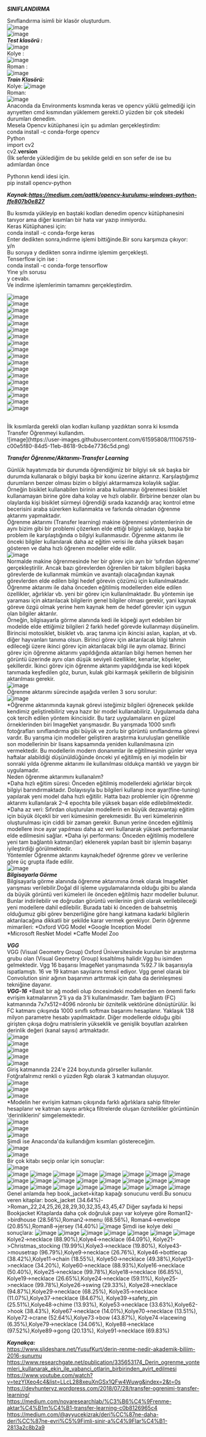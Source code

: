 ***SINIFLANDIRMA***

Sınıflandırma isimli bir klasör oluşturdum.
<br>
![image](https://user-images.githubusercontent.com/61595808/111068231-fef1e480-84d8-11eb-9470-9377cc6d3789.png)
<br>
![image](https://user-images.githubusercontent.com/61595808/111068237-04e7c580-84d9-11eb-8fe2-46f77e4b476b.png)
<br>
***Test klasörü :***
<br>
![image](https://user-images.githubusercontent.com/61595808/111068260-16c96880-84d9-11eb-9269-fb98ef370fbb.png)
<br>
Kolye :
<br>
![image](https://user-images.githubusercontent.com/61595808/111068276-26e14800-84d9-11eb-8deb-8fe4b63208b7.png)
<br>
Roman :
<br>
![image](https://user-images.githubusercontent.com/61595808/111068280-2fd21980-84d9-11eb-8e39-851e82fffc88.png)
<br>
***Train Klasörü:***
<br>
Kolye:
![image](https://user-images.githubusercontent.com/61595808/111068290-424c5300-84d9-11eb-9a98-718c182a4792.png)
<br>
Roman:
<br>
![image](https://user-images.githubusercontent.com/61595808/111068296-4b3d2480-84d9-11eb-8f59-4720108eae3e.png)
<br>
Anaconda da Environments kısmında keras ve opencv yüklü gelmediği için ayrıyetten cmd  kısmından yüklemem gerekti.O yüzden bir çok sitedeki durumları denedim.
<br>
Mesela Opencv kütüphanesi için şu adımları gerçekleştirdim:
<br>
conda install -c conda-forge opencv 
<br>
Python
<br>
import cv2
<br>
cv2.__version__
<br>
(İlk seferde yüklediğim de bu şekilde geldi en son sefer de ise bu adımlardan önce 

Pythonın kendi idesi için.
<br>
pip install opencv-python
<br>

***Kaynak:https://medium.com/aattk/opencv-kurulumu-windows-python-ffe807b0e827***

Bu kısmıda yükleyip en baştaki kodları denedim opencv kütüphanesini tanıyor ama  diğer kısımları bir hata var yazıp inmiyordu.
<br>
Keras Kütüphanesi için:
<br>
conda install -c conda-forge keras
<br>
Enter dedikten sonra,indirme işlemi bittiğinde.Bir soru karşımıza çıkıyor:
<br>
y/n 
<br>
Bu soruya y dedikten sonra indirme işlemim gerçekleşti. 
<br>
Tenserflow için ise :
<br>
conda install -c conda-forge tensorflow
<br>
Yine y/n sorusu 
<br>
y cevabı.
<br>
Ve indirme işlemlerimin tamamını gerçekleştirdim.
<br>


![image](https://user-images.githubusercontent.com/61595808/111068432-c3a3e580-84d9-11eb-8123-89e764d58cf2.png)
<br>
![image](https://user-images.githubusercontent.com/61595808/111068440-c7d00300-84d9-11eb-9e22-7ead45a10098.png)
<br>
![image](https://user-images.githubusercontent.com/61595808/111068453-d5858880-84d9-11eb-857b-884940625111.png)
<br>
![image](https://user-images.githubusercontent.com/61595808/111068460-db7b6980-84d9-11eb-9ff9-e7016e227662.png)
<br>
![image](https://user-images.githubusercontent.com/61595808/111068466-e0d8b400-84d9-11eb-9216-17c703c65d06.png)
<br>
![image](https://user-images.githubusercontent.com/61595808/111068469-e504d180-84d9-11eb-8309-b712a6c7911a.png)
<br>
![image](https://user-images.githubusercontent.com/61595808/111068477-ea621c00-84d9-11eb-8acf-4023ff48993b.png)
<br>
![image](https://user-images.githubusercontent.com/61595808/111068480-ee8e3980-84d9-11eb-88d3-a4fe0eb610d5.png)
<br>
![image](https://user-images.githubusercontent.com/61595808/111068483-f221c080-84d9-11eb-817c-ce14ef90abca.png)
<br>
![image](https://user-images.githubusercontent.com/61595808/111068487-f9e16500-84d9-11eb-859c-6975b2f85d04.png)
<br>
![image](https://user-images.githubusercontent.com/61595808/111068490-fd74ec00-84d9-11eb-9b48-118a3fce3c02.png)
<br>
![image](https://user-images.githubusercontent.com/61595808/111068497-02d23680-84da-11eb-805d-717fcb2cb4fd.png)
<br>
![image](https://user-images.githubusercontent.com/61595808/111068499-06fe5400-84da-11eb-9b50-f27d4a9ec5b8.png)
<br>
![image](https://user-images.githubusercontent.com/61595808/111068501-0a91db00-84da-11eb-95a8-39c5cf606337.png)
<br>
![image](https://user-images.githubusercontent.com/61595808/111068503-0d8ccb80-84da-11eb-8b5f-2c3c184bbaab.png)
<br>
![image](https://user-images.githubusercontent.com/61595808/111068504-11b8e900-84da-11eb-8126-2554fe08cae9.png)
<br>
![image](https://user-images.githubusercontent.com/61595808/111068509-14b3d980-84da-11eb-9173-879d7c8251d4.png)
<br>
![image](https://user-images.githubusercontent.com/61595808/111068513-18476080-84da-11eb-9ab2-0151a67b93eb.png)

<br>
İlk kısımlarda gerekli olan kodları kullanıp yazdıktan sonra ki kısımda  Transfer Öğrenmeyi kullandım.
<br>
![image](https://user-images.githubusercontent.com/61595808/111067519-c00e5f80-84d5-11eb-8618-9cb4e7736c5d.png)
<br>

***Transfer Öğrenme/Aktarımı-Transfer Learning***

Günlük hayatımızda bir durumda öğrendiğimiz bir bilgiyi sık sık başka bir durumda kullanarak o bilgiyi başka bir konu üzerine aktarırız. Karşılaştığımız durumların benzer olması bizim o bilgiyi aktarmamıza kolaylık sağlar. Örneğin bisiklet kullanabilen birinin araba kullanmayı öğrenmesi bisiklet kullanamayan birine göre daha kolay ve hızlı olabilir. Birbirine benzer olan bu olaylarda kişi bisiklet sürmeyi öğrendiği sırada kazandığı araç kontrol etme becerisini araba sürerken kullanmakta ve farkında olmadan öğrenme aktarımı yapmaktadır.
<br>
Öğrenme aktarımı (Transfer learning) makine öğrenmesi yöntemlerinin de aynı bizim gibi bir problemi çözerken elde ettiği bilgiyi saklayıp, başka bir problem ile karşılaştığında o bilgiyi kullanmasıdır. Öğrenme aktarımı ile önceki bilgiler kullanılarak daha az eğitim verisi ile daha yüksek başarı gösteren ve daha hızlı öğrenen modeller elde edilir.
<br>
![image](https://user-images.githubusercontent.com/61595808/111067579-0237a100-84d6-11eb-90fd-c0d77c3162aa.png)
<br>
Normalde makine öğrenmesinde her bir görev için ayrı bir ‘sıfırdan öğrenme’ gerçekleştirilir. Ancak bazı görevlerden öğrenilen bir takım bilgileri başka görevlerde de kullanmak mümkün ve avantajlı olacağından kaynak görevlerden elde edilen bilgi hedef görevin çözümü için kullanılmaktadır. Öğrenme aktarımı ile daha önceden eğitilmiş modellerden elde edilen özellikler, ağırlıklar vb. yeni bir görev için kullanılmaktadır. Bu yöntemin işe yaraması için aktarılacak bilgilerin genel bilgiler olması gerekir, yani kaynak göreve özgü olmak yerine hem kaynak hem de hedef görevler için uygun olan bilgiler aktarılır.
<br>
Örneğin, bilgisayarla görme alanında kedi ile köpeği ayırt edebilen bir modelde elde ettiğimiz bilgileri 2 farklı hedef görevde kullanmayı düşünelim. Birincisi motosiklet, bisiklet vb. araç tanıma için ikincisi aslan, kaplan, at vb. diğer hayvanları tanıma olsun. Birinci görev için aktarılacak bilgi tahmin edileceği üzere ikinci görev için aktarılacak bilgi ile aynı olamaz. Birinci görev için öğrenme aktarımı yapıldığında aktarılan bilgi hemen hemen her görüntü üzerinde aynı olan düşük seviyeli özellikler, kenarlar, köşeler, şekillerdir. İkinci görev için öğrenme aktarımı yapıldığında ise kedi köpek tanımada keşfedilen göz, burun, kulak gibi karmaşık şekillerin de bilgisinin aktarılması gerekir.
<br>
![image](https://user-images.githubusercontent.com/61595808/111067592-167b9e00-84d6-11eb-845c-5335758e9fd4.png)
<br>
Öğrenme aktarımı sürecinde aşağıda verilen 3 soru sorulur:
<br>
![image](https://user-images.githubusercontent.com/61595808/111067628-3612c680-84d6-11eb-8da5-30e97d13d767.png)
<br>
*Öğrenme aktarımında kaynak görevi isteğimiz bilgileri öğrenecek şekilde kendimiz geliştirebiliriz veya hazır bir model kullanabiliriz. Uygulamada daha çok tercih edilen yöntem ikincisidir. Bu tarz uygulamaların en güzel örneklerinden biri ImageNet yarışmasıdır. Bu yarışmada 1000 sınıflı fotoğrafları sınıflandırma gibi büyük ve zorlu bir görüntü sınıflandırma görevi vardır. Bu yarışma için modeller geliştiren araştırma kuruluşları genellikle son modellerinin bir lisans kapsamında yeniden kullanılmasına izin vermektedir. Bu modellerin modern donanımlar ile eğitilmesinin günler veya haftalar alabildiği düşünüldüğünde önceki yıl eğitilmiş en iyi modelin bir sonraki yılda öğrenme aktarımı ile kullanılması oldukça mantıklı ve yaygın bir uygulamadır.
<br>
Neden öğrenme aktarımını kullanalım?
<br>
*Daha hızlı eğitim süresi: Önceden eğitilmiş modellerdeki ağırlıklar birçok bilgiyi barındırmaktadır. Dolayısıyla bu bilgileri kullanıp ince ayar(fine-tuning) yapılarak yeni model daha hızlı eğitilir. Hatta bazı problemler için öğrenme aktarımı kullanılarak 2–4 epochta bile yüksek başarı elde edilebilmektedir.
*Daha az veri: Sıfırdan oluşturulan modellerin en büyük dezavantajı eğitim için büyük ölçekli bir veri kümesinin gerekmesidir. Bu veri kümelerinin oluşturulması için ciddi bir zaman gerekir. Bunun yerine önceden eğitilmiş modellere ince ayar yapılması daha az veri kullanarak yüksek performanslar elde edilmesini sağlar.
*Daha iyi performans: Önceden eğitilmiş modellere yeni tam bağlantılı katman(lar) eklenerek yapılan basit bir işlemin başarıyı iyileştirdiği görülmektedir.
<br>
Yöntemler Öğrenme aktarımı kaynak/hedef öğrenme görev ve verilerine göre üç grupta ifade edilir.
<br>
![image](https://user-images.githubusercontent.com/61595808/111067650-4fb40e00-84d6-11eb-82b3-484a196ac72d.png)
<br>
***Bilgisayarla Görme***
<br>
Bilgisayarla görme alanında öğrenme aktarımına örnek olarak ImageNet yarışması verilebilir.Doğal dil işleme uygulamalarında olduğu gibi bu alanda da büyük görüntü veri kümeleri ile önceden eğitilmiş hazır modeller bulunur. Bunlar indirilebilir ve doğrudan görüntü verilerinin girdi olarak verilebileceği yeni modellere dahil edilebilir. Burada tabi ki önceden de bahsetmiş olduğumuz gibi görev benzerliğine göre hangi katmana kadarki bilgilerin aktarılacağına dikkatli bir şekilde karar vermek gerekiyor. Derin öğrenme mimarileri:
      *Oxford VGG Model
      *Google Inception Model	
      *Microsoft ResNet Model
      *Caffe Model Zoo
  
 ***VGG***
 <br>
VGG (Visual Geometry Group) Oxford Üniversitesinde kurulan bir araştırma grubu olan (Visual Geometry Group)  kısaltılmış halidir.Vgg bu isimden gelmektedir.
Vgg 16 başarısı İmageNet yarışmasında %92.7 lik başarısıyla ispatlamıştı.
16 ve 19 katman sayılarını temsil ediyor.
Vgg genel olarak bir Convolution sinir ağının başarımın arttırmak için daha da derinleşmesi tekniğine dayanır.
<br>
***VGG-16***
*Basit bir ağ modeli olup öncesindeki modellerden en önemli farkı evrişim katmalarının 2’li ya da 3’li kullanılmasıdır. Tam bağlantı (FC) katmanında 7x7x512=4096 nöronlu bir öznitelik vektörüne dönüştürülür. İki FC katmanı çıkışında 1000 sınıflı softmax başarımı hesaplanır. Yaklaşık 138 milyon parametre hesabı yapılmaktadır. Diğer modellerde olduğu gibi girişten çıkışa doğru matrislerin yükseklik ve genişlik boyutları azalırken derinlik değeri (kanal sayısı) artmaktadır.
<br>
![image](https://user-images.githubusercontent.com/61595808/111067708-7eca7f80-84d6-11eb-8591-dd8b96d838a1.png)
<br>
![image](https://user-images.githubusercontent.com/61595808/111067714-84c06080-84d6-11eb-95da-cba5beb7f8ec.png)
<br>
![image](https://user-images.githubusercontent.com/61595808/111067720-8a1dab00-84d6-11eb-8c1c-acc750501d67.png)
<br>
![image](https://user-images.githubusercontent.com/61595808/111067727-8f7af580-84d6-11eb-9eb5-829ca1b6a173.png)
<br>
![image](https://user-images.githubusercontent.com/61595808/111067733-9570d680-84d6-11eb-906d-32494261d347.png)
<br>
Giriş katmanında 224'e 224 boyutunda görseller kullanılır.
<br>
Fotğrafalrımız renkli o yüzden Rgb olarak 3 katmandan oluşuyor.
<br>
![image](https://user-images.githubusercontent.com/61595808/111067741-a28dc580-84d6-11eb-8f4f-f093c21e7f76.png)
<br>
![image](https://user-images.githubusercontent.com/61595808/111067750-a883a680-84d6-11eb-8911-29535b389943.png)
<br>
![image](https://user-images.githubusercontent.com/61595808/111067755-ae798780-84d6-11eb-849c-035b23cc871b.png)
<br>
*Modelin her evrişim katmanı çıkışında farklı ağırlıklara sahip filtreler hesaplanır ve katman sayısı artıkça filtrelerde oluşan öznitelikler görüntünün ‘derinliklerini’ simgelemektedir.
<br>
![image](https://user-images.githubusercontent.com/61595808/111067768-b9ccb300-84d6-11eb-87d6-659b767a27fe.png)
<br>
![image](https://user-images.githubusercontent.com/61595808/111067772-c05b2a80-84d6-11eb-8664-1625709f3ed3.png)
<br>
![image](https://user-images.githubusercontent.com/61595808/111067775-c4874800-84d6-11eb-9460-3e18050fc120.png)
<br>
Şimdi ise Anaconda'da kullandığım kısımları göstereceğim.
<br>
![image](https://user-images.githubusercontent.com/61595808/111067891-6870f380-84d7-11eb-9720-5d34b6416966.png)
<br>
![image](https://user-images.githubusercontent.com/61595808/111067901-6f980180-84d7-11eb-9342-13b5ce4b6c75.png)
<br>
Bir çok kitabı seçip onlar için sonuçlar:
<br>
![image](https://user-images.githubusercontent.com/61595808/111067935-92c2b100-84d7-11eb-8704-c7e52f5a29a9.png)
<br>
![image](https://user-images.githubusercontent.com/61595808/111067940-9c4c1900-84d7-11eb-904c-aa9cf7483507.png)
![image](https://user-images.githubusercontent.com/61595808/111067953-b2f27000-84d7-11eb-99d0-5b33b777489d.png)
![image](https://user-images.githubusercontent.com/61595808/111067964-ba197e00-84d7-11eb-90b7-993dcadee512.png)
![image](https://user-images.githubusercontent.com/61595808/111067970-c7cf0380-84d7-11eb-923e-543c641c6986.png)
![image](https://user-images.githubusercontent.com/61595808/111067974-cdc4e480-84d7-11eb-942f-077c90e32b5f.png)
![image](https://user-images.githubusercontent.com/61595808/111067981-d5848900-84d7-11eb-80b4-93ef7413d4fa.png)
![image](https://user-images.githubusercontent.com/61595808/111067987-da493d00-84d7-11eb-8269-2d4b953f79bf.png)
![image](https://user-images.githubusercontent.com/61595808/111067995-e208e180-84d7-11eb-8d94-d48334258a1e.png)
![image](https://user-images.githubusercontent.com/61595808/111068001-e9c88600-84d7-11eb-84e0-60db8ccca59a.png)
![image](https://user-images.githubusercontent.com/61595808/111068003-edf4a380-84d7-11eb-907f-06aff91b1cc6.png)
![image](https://user-images.githubusercontent.com/61595808/111068007-f0ef9400-84d7-11eb-8067-a4541bbfb557.png)
![image](https://user-images.githubusercontent.com/61595808/111068009-f4831b00-84d7-11eb-8560-06ebd8e98ad6.png)
![image](https://user-images.githubusercontent.com/61595808/111068019-f8af3880-84d7-11eb-9b06-584bc5f3ddd6.png)
![image](https://user-images.githubusercontent.com/61595808/111068020-fbaa2900-84d7-11eb-8639-bb67b4ff5465.png)
![image](https://user-images.githubusercontent.com/61595808/111068023-ffd64680-84d7-11eb-8f59-bb88d3818714.png)
![image](https://user-images.githubusercontent.com/61595808/111068028-04026400-84d8-11eb-9b3b-36ea5a095101.png)
![image](https://user-images.githubusercontent.com/61595808/111068031-0795eb00-84d8-11eb-83f5-936e7a4560ac.png)
![image](https://user-images.githubusercontent.com/61595808/111068033-0b297200-84d8-11eb-9c81-724442fcd221.png)
![image](https://user-images.githubusercontent.com/61595808/111068038-1086bc80-84d8-11eb-96ae-c29ff1e812cc.png)
![image](https://user-images.githubusercontent.com/61595808/111068043-17153400-84d8-11eb-9699-754cdb7b8cc6.png)
![image](https://user-images.githubusercontent.com/61595808/111068050-1bd9e800-84d8-11eb-8299-d6c4498deb3a.png)
![image](https://user-images.githubusercontent.com/61595808/111068056-1f6d6f00-84d8-11eb-909a-9a625889cddf.png)
![image](https://user-images.githubusercontent.com/61595808/111068060-23998c80-84d8-11eb-90c9-730bef6f70f3.png)
![image](https://user-images.githubusercontent.com/61595808/111068063-26947d00-84d8-11eb-8cf3-75526d8bb2f1.png)
Genel anlamda hep book_jacket=kitap kapağı sonucunu verdi.Bu sonucu veren kitaplar:
book_jacket (34.64%)->Roman_22,24,25,26,28,29,30,32,35,43,45,47
Diğer sayfada ki hepsi Bookjacket
Kitaplarda daha çok doğruluk payı var kolyeye göre
Roman12->birdhouse (28.56%),Roman2->menu (68.56%),
Roman4->envelope (20.85%),Roman8->jersey (14.40%)
![image](https://user-images.githubusercontent.com/61595808/111068083-4d52b380-84d8-11eb-95be-81db770aba1f.png)
Şimdi ise kolye deki sonuçlara:
![image](https://user-images.githubusercontent.com/61595808/111068090-580d4880-84d8-11eb-8096-3b6be8b1d586.png)
![image](https://user-images.githubusercontent.com/61595808/111068091-5c396600-84d8-11eb-9f70-ae7be7807aad.png)
![image](https://user-images.githubusercontent.com/61595808/111068097-60658380-84d8-11eb-976b-5d26722921f4.png)
![image](https://user-images.githubusercontent.com/61595808/111068100-6491a100-84d8-11eb-94d8-e079e32aa1a6.png)
![image](https://user-images.githubusercontent.com/61595808/111068103-68bdbe80-84d8-11eb-8d3d-3099233d2f16.png)
![image](https://user-images.githubusercontent.com/61595808/111068108-6eb39f80-84d8-11eb-89ad-6975e25c5849.png)
![image](https://user-images.githubusercontent.com/61595808/111068113-75421700-84d8-11eb-8c99-abe21bde198b.png)
Kolye2->necklace (88.90%),Kolye4->necklace (64.09%),
Kolye21->Christmas_stocking (19.99%),Kolye3->necklace (19.80%),
Kolye43->mousetrap (96.79%),Kolye9->necklace (26.76%),
Kolye46->bottlecap (38.42%),Kolye11->chain (18.55%),
Kolye50->necklace (49.38%),Kolye13->necklace (34.20%),
Kolye60->necklace (88.93%),Kolye16->necklace (50.40%),
Kolye25->necklace (99.78%),Kolye18->necklace (66.85%),
Kolye19->necklace (26.65%),Kolye24->necklace (59.11%),
Kolye25->necklace (99.78%),Kolye26->swing (29.33%),
Kolye28->necklace (94.87%),Kolye29->necklace (68.25%),
Kolye35->necklace (11.07%),Kolye37->necklace (84.67%),
Kolye39->safety_pin (25.51%),Kolye48->chime (13.93%),
Kolye53->necklace (33.63%),Kolye62->hook (38.43%),
Kolye67->necklace (14.01%),Kolye70->necklace (13.51%),
Kolye72->crane (52.64%),Kolye73->bow (43.87%),
Kolye74->lacewing (6.35%),Kolye79->necklace (34.06%),
Kolye88->necklace (97.52%),Kolye89->gong (20.13%),
Kolye91->necklace (69.83%)





***Kaynakça:***
<br>
https://www.slideshare.net/YusufKurt/derin-renme-nedir-akademik-biliim-2016-sunumu
<br>
https://www.researchgate.net/publication/335653174_Derin_ogrenme_yontemleri_kullanarak_ekin_ile_yabanci_otlarin_birbirinden_ayirt_edilmesi
<br>
https://www.youtube.com/watch?v=tezYIXeo4c4&list=LLcL288xeuXnGSx1QFw4Wuwg&index=2&t=0s
<br>
https://devhunteryz.wordpress.com/2018/07/28/transfer-ogrenimi-transfer-learning/
<br>
https://medium.com/novaresearchlab/%C3%B6%C4%9Frenme-aktar%C4%B1m%C4%B1-transfer-learning-c0b8126965c4
<br>
https://medium.com/@ayyucekizrak/deri%CC%87ne-daha-deri%CC%87ne-evri%C5%9Fimli-sinir-a%C4%9Flar%C4%B1-2813a2c8b2a9
